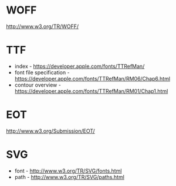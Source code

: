WOFF
====
http://www.w3.org/TR/WOFF/

TTF
===
* index - https://developer.apple.com/fonts/TTRefMan/
* font file specification - https://developer.apple.com/fonts/TTRefMan/RM06/Chap6.html
* contour overview - https://developer.apple.com/fonts/TTRefMan/RM01/Chap1.html

EOT
===
http://www.w3.org/Submission/EOT/

SVG
===
* font - http://www.w3.org/TR/SVG/fonts.html
* path - http://www.w3.org/TR/SVG/paths.html
